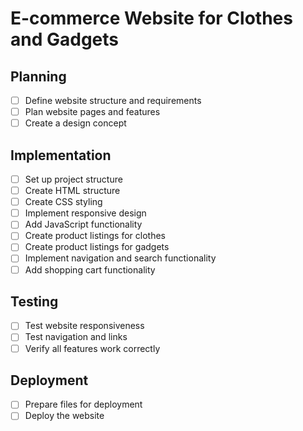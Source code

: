 # E-commerce Website for Clothes and Gadgets

## Planning
- [ ] Define website structure and requirements
- [ ] Plan website pages and features
- [ ] Create a design concept

## Implementation
- [ ] Set up project structure
- [ ] Create HTML structure
- [ ] Create CSS styling
- [ ] Implement responsive design
- [ ] Add JavaScript functionality
- [ ] Create product listings for clothes
- [ ] Create product listings for gadgets
- [ ] Implement navigation and search functionality
- [ ] Add shopping cart functionality

## Testing
- [ ] Test website responsiveness
- [ ] Test navigation and links
- [ ] Verify all features work correctly

## Deployment
- [ ] Prepare files for deployment
- [ ] Deploy the website